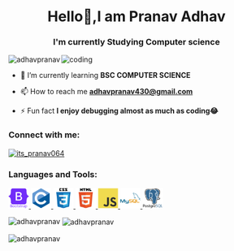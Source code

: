<h1 align="center">Hello👋,I am Pranav Adhav</h1>
<h3 align="center">I'm currently Studying Computer science</h3>

<img align="right" alt="coding" width="400" src="https://user-images.githubusercontent.com/55389276/140866485-8fb1c876-9a8f-4d6a-98dc-08c4981eaf70.gif">

<p align="left"> <img src="https://komarev.com/ghpvc/?username=adhavpranav&label=Profile%20views&color=0e75b6&style=flat" alt="adhavpranav" /> </p>

- 🌱 I’m currently learning **BSC COMPUTER SCIENCE**

- 📫 How to reach me **adhavpranav430@gmail.com**

- ⚡ Fun fact **I enjoy debugging almost as much as coding😂**

<h3 align="left">Connect with me:</h3>
<p align="left">
<a href="https://instagram.com/its_pranav064" target="blank"><img align="center" src="https://raw.githubusercontent.com/rahuldkjain/github-profile-readme-generator/master/src/images/icons/Social/instagram.svg" alt="its_pranav064" height="30" width="40" /></a>
</p>

<h3 align="left">Languages and Tools:</h3>
<p align="left"> <a href="https://getbootstrap.com" target="_blank" rel="noreferrer"> <img src="https://raw.githubusercontent.com/devicons/devicon/master/icons/bootstrap/bootstrap-plain-wordmark.svg" alt="bootstrap" width="40" height="40"/> </a> <a href="https://www.cprogramming.com/" target="_blank" rel="noreferrer"> <img src="https://raw.githubusercontent.com/devicons/devicon/master/icons/c/c-original.svg" alt="c" width="40" height="40"/> </a> <a href="https://www.w3schools.com/css/" target="_blank" rel="noreferrer"> <img src="https://raw.githubusercontent.com/devicons/devicon/master/icons/css3/css3-original-wordmark.svg" alt="css3" width="40" height="40"/> </a> <a href="https://www.w3.org/html/" target="_blank" rel="noreferrer"> <img src="https://raw.githubusercontent.com/devicons/devicon/master/icons/html5/html5-original-wordmark.svg" alt="html5" width="40" height="40"/> </a> <a href="https://developer.mozilla.org/en-US/docs/Web/JavaScript" target="_blank" rel="noreferrer"> <img src="https://raw.githubusercontent.com/devicons/devicon/master/icons/javascript/javascript-original.svg" alt="javascript" width="40" height="40"/> </a> <a href="https://www.mysql.com/" target="_blank" rel="noreferrer"> <img src="https://raw.githubusercontent.com/devicons/devicon/master/icons/mysql/mysql-original-wordmark.svg" alt="mysql" width="40" height="40"/> </a> <a href="https://www.postgresql.org" target="_blank" rel="noreferrer"> <img src="https://raw.githubusercontent.com/devicons/devicon/master/icons/postgresql/postgresql-original-wordmark.svg" alt="postgresql" width="40" height="40"/> </a> </p>

<p><img align="left" src="https://github-readme-stats.vercel.app/api/top-langs?username=adhavpranav&show_icons=true&locale=en&layout=compact" alt="adhavpranav" /></p>

<p>&nbsp;<img align="center" src="https://github-readme-stats.vercel.app/api?username=adhavpranav&show_icons=true&locale=en" alt="adhavpranav" /></p>

<p><img align="center" src="https://github-readme-streak-stats.herokuapp.com/?user=adhavpranav&" alt="adhavpranav" /></p>

